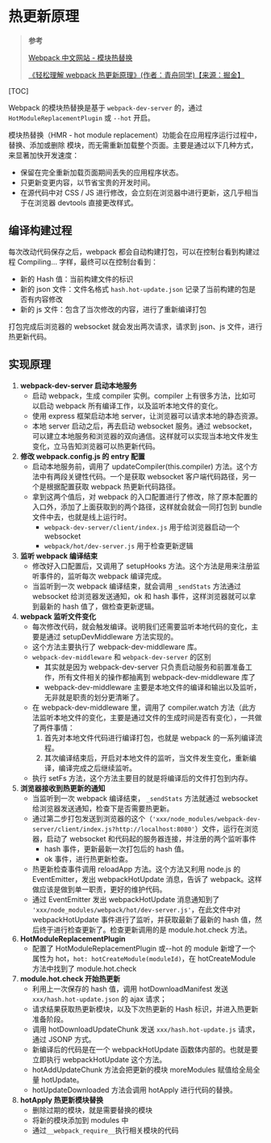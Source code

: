 # 热更新原理

> **参考**
>
> [Webpack 中文网站 - 模块热替换](https://www.webpackjs.com/guides/hot-module-replacement/)
>
> [《轻松理解 webpack 热更新原理》(作者：青舟同学)【来源：掘金】](https://juejin.cn/post/6844904008432222215)

[TOC]

Webpack 的模块热替换是基于 `webpack-dev-server` 的，通过 `HotModuleReplacementPlugin` 或 `--hot` 开启。

模块热替换（HMR - hot module replacement）功能会在应用程序运行过程中，替换、添加或删除 模块，而无需重新加载整个页面。主要是通过以下几种方式，来显著加快开发速度：

- 保留在完全重新加载页面期间丢失的应用程序状态。
- 只更新变更内容，以节省宝贵的开发时间。
- 在源代码中对 CSS / JS 进行修改，会立刻在浏览器中进行更新，这几乎相当于在浏览器 devtools 直接更改样式。

## 编译构建过程

每次改动代码保存之后，webpack 都会自动构建打包，可以在控制台看到构建过程 Compiling… 字样，最终可以在控制台看到：

- 新的 Hash 值：当前构建文件的标识
- 新的 json 文件：文件名格式 `hash.hot-update.json` 记录了当前构建的包是否有内容修改
- 新的 js 文件：包含了当次修改的内容，进行了重新编译打包

打包完成后浏览器的 websocket 就会发出两次请求，请求到 json、js 文件，进行热更新代码。

## 实现原理

1. **webpack-dev-server 启动本地服务**
   - 启动 webpack，生成 compiler 实例。compiler 上有很多方法，比如可以启动 webpack 所有编译工作，以及监听本地文件的变化。
   - 使用 express 框架启动本地 server，让浏览器可以请求本地的静态资源。
   - 本地 server 启动之后，再去启动 websocket 服务。通过 websocket，可以建立本地服务和浏览器的双向通信。这样就可以实现当本地文件发生变化，立马告知浏览器可以热更新代码。
2. **修改 webpack.config.js 的 entry 配置**
   - 启动本地服务前，调用了 updateCompiler(this.compiler) 方法。这个方法中有两段关键性代码。一个是获取 websocket 客户端代码路径，另一个是根据配置获取 webpack 热更新代码路径。
   - 拿到这两个值后，对 webpack 的入口配置进行了修改，除了原本配置的入口外，添加了上面获取到的两个路径，这样就会就会一同打包到 bundle 文件中去，也就是线上运行时。
     - `webpack-dev-server/client/index.js` 用于给浏览器启动一个 websocket
     - `webpack/hot/dev-server.js` 用于检查更新逻辑
3. **监听 webpack 编译结束**
   - 修改好入口配置后，又调用了 setupHooks 方法。这个方法是用来注册监听事件的，监听每次 webpack 编译完成。
   - 当监听到一次 webpack 编译结束，就会调用 `_sendStats` 方法通过 websocket 给浏览器发送通知，ok 和 hash 事件，这样浏览器就可以拿到最新的 hash 值了，做检查更新逻辑。
4. **webpack 监听文件变化**
   - 每次修改代码，就会触发编译。说明我们还需要监听本地代码的变化，主要是通过 setupDevMiddleware 方法实现的。
   - 这个方法主要执行了 webpack-dev-middleware 库。
   - `webpack-dev-middleware` 和 `webpack-dev-server` 的区别
     - 其实就是因为 webpack-dev-server 只负责启动服务和前置准备工作，所有文件相关的操作都抽离到 webpack-dev-middleware 库了
     - webpack-dev-middleware 主要是本地文件的编译和输出以及监听，无非就是职责的划分更清晰了。
   - 在 webpack-dev-middleware 里，调用了 compiler.watch 方法（此方法监听本地文件的变化，主要是通过文件的生成时间是否有变化），一共做了两件事情：
     1. 首先对本地文件代码进行编译打包，也就是 webpack 的一系列编译流程。
     2. 其次编译结束后，开启对本地文件的监听，当文件发生变化，重新编译，编译完成之后继续监听。
   - 执行 setFs 方法，这个方法主要目的就是将编译后的文件打包到内存。
5. **浏览器接收到热更新的通知**
   - 当监听到一次 webpack 编译结束， `_sendStats` 方法就通过 websocket 给浏览器发送通知，检查下是否需要热更新。
   - 通过第二步打包发送到浏览器的这个（`'xxx/node_modules/webpack-dev-server/client/index.js?http://localhost:8080'`）文件，运行在浏览器，启动了 websocket 和代码起的服务器连接，并注册的两个监听事件
     - hash 事件，更新最新一次打包后的 hash 值。
     - ok 事件，进行热更新检查。
   - 热更新检查事件调用 reloadApp 方法。这个方法又利用 node.js 的 EventEmitter，发出 webpackHotUpdate 消息，告诉了 webpack。这样做应该是做到单一职责，更好的维护代码。
   - 通过 EventEmitter 发出 webpackHotUpdate 消息通知到了 `'xxx/node_modules/webpack/hot/dev-server.js'`，在此文件中对 webpackHotUpdate 事件进行了监听，并获取最新了最新的 hash 值，然后终于进行检查更新了。检查更新调用的是 module.hot.check 方法。
6. **HotModuleReplacementPlugin**
   - 配置了 HotModuleReplacementPlugin 或--hot 的 module 新增了一个属性为 hot，`hot: hotCreateModule(moduleId)`，在 hotCreateModule 方法中找到了 module.hot.check
7. **module.hot.check 开始热更新**
   - 利用上一次保存的 hash 值，调用 hotDownloadManifest 发送 `xxx/hash.hot-update.json` 的 ajax 请求；
   - 请求结果获取热更新模块，以及下次热更新的 Hash 标识，并进入热更新准备阶段。
   - 调用 hotDownloadUpdateChunk 发送 `xxx/hash.hot-update.js` 请求，通过 JSONP 方式。
   - 新编译后的代码是在一个 webpackHotUpdate 函数体内部的。也就是要立即执行 webpackHotUpdate 这个方法。
   - hotAddUpdateChunk 方法会把更新的模块 moreModules 赋值给全局全量 hotUpdate。
   - hotUpdateDownloaded 方法会调用 hotApply 进行代码的替换。
8. **hotApply 热更新模块替换**
   - 删除过期的模块，就是需要替换的模块
   - 将新的模块添加到 modules 中
   - 通过`__webpack_require__`执行相关模块的代码
